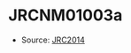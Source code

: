 <a name="material" />

# JRCNM01003a
<script type="application/ld+json">
  {
    "@context": "https://schema.org/",
    "@type": "ChemicalSubstance",
    "http://purl.org/dc/terms/conformsTo":
      {
        "@type": "CreativeWork",
        "@id": "https://bioschemas.org/profiles/ChemicalSubstance/0.4-RELEASE/"
      },
    "@id": "https://egonw.github.io/nanowiki/nanowiki373.html#material",
    "name": "JRCNM01003a",
    "sameAs": "http://127.0.0.1/mediawiki/index.php/Special:URIResolver/JRCNM01003a"
  }
</script>


* Source: [JRC2014](http://127.0.0.1/mediawiki/index.php/Special:URIResolver/JRC2014)
